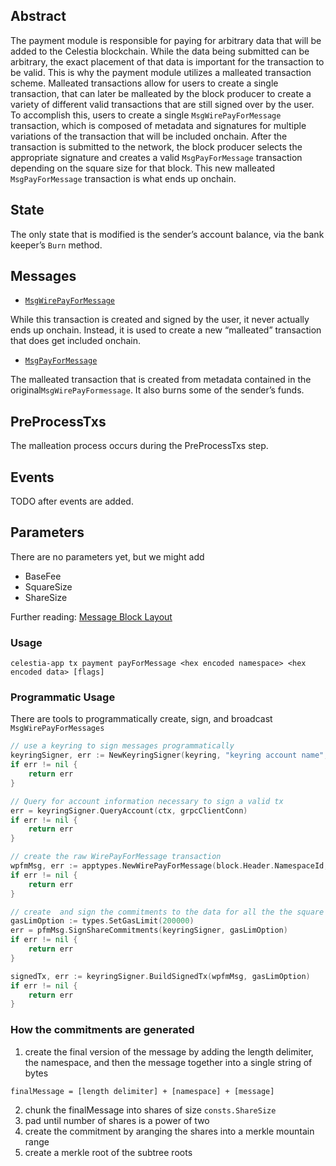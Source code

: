 ## Abstract

The payment module is responsible for paying for arbitrary data that will be added to the Celestia blockchain. While the data being submitted can be arbitrary, the exact placement of that data is important for the transaction to be valid. This is why the payment module utilizes a malleated transaction scheme. Malleated transactions allow for users to create a single transaction, that can later be malleated by the block producer to create a variety of different valid transactions that are still signed over by the user. To accomplish this, users to create a single `MsgWirePayForMessage` transaction, which is composed of metadata and signatures for multiple variations of the transaction that will be included onchain. After the transaction is submitted to the network, the block producer selects the appropriate signature and creates a valid `MsgPayForMessage` transaction depending on the square size for that block. This new malleated `MsgPayForMessage` transaction is what ends up onchain. 

## State
The only state that is modified is the sender’s account balance, via the bank keeper’s `Burn` method.

## Messages
- [`MsgWirePayForMessage`](https://github.com/celestiaorg/celestia-app/blob/b4c8ebdf35db200a9b99d295a13de01110802af4/x/payment/types/tx.pb.go#L32-L40)

While this transaction is created and signed by the user, it never actually ends up onchain. Instead, it is used to create a new “malleated” transaction that does get included onchain.
- [`MsgPayForMessage`](https://github.com/celestiaorg/celestia-app/blob/b4c8ebdf35db200a9b99d295a13de01110802af4/x/payment/types/tx.pb.go#L208-L216)

The malleated transaction that is created from metadata contained in the original`MsgWirePayFormessage`. It also burns some of the sender’s funds.

## PreProcessTxs
The malleation process occurs during the PreProcessTxs step.

## Events
TODO after events are added.

## Parameters
There are no parameters yet, but we might add
- BaseFee
- SquareSize
- ShareSize

Further reading: [Message Block Layout](https://github.com/celestiaorg/celestia-specs/blob/master/src/rationale/message_block_layout.md)

### Usage 
`celestia-app tx payment payForMessage <hex encoded namespace> <hex encoded data> [flags]`

### Programmatic Usage
There are tools to programmatically create, sign, and broadcast `MsgWirePayForMessages`
```go
// use a keyring to sign messages programmatically 
keyringSigner, err := NewKeyringSigner(keyring, "keyring account name", "chain-id-1")
if err != nil {
    return err
}

// Query for account information necessary to sign a valid tx
err = keyringSigner.QueryAccount(ctx, grpcClientConn)
if err != nil {
    return err
}

// create the raw WirePayForMessage transaction
wpfmMsg, err := apptypes.NewWirePayForMessage(block.Header.NamespaceId, message, 16, 32, 64, 128)
if err != nil {
    return err
}

// create  and sign the commitments to the data for all the the square sizes 
gasLimOption := types.SetGasLimit(200000)
err = pfmMsg.SignShareCommitments(keyringSigner, gasLimOption)
if err != nil {
    return err
}

signedTx, err := keyringSigner.BuildSignedTx(wpfmMsg, gasLimOption)
if err != nil {
    return err
}
```

### How the commitments are generated
1) create the final version of the message by adding the length delimiter, the namespace, and then the message together into a single string of bytes
```
finalMessage = [length delimiter] + [namespace] + [message]
```
2) chunk the finalMessage into shares of size `consts.ShareSize`
3) pad until number of shares is a power of two
4) create the commitment by aranging the shares into a merkle mountain range
5) create a merkle root of the subtree roots





